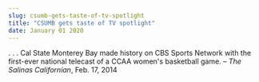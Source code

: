 ```yaml
---
slug: csumb-gets-taste-of-tv-spotlight
title: "CSUMB gets taste of TV spotlight"
date: January 01 2020
---
```


 
<p>
  . . . Cal State Monterey Bay made history on CBS Sports Network with the
  first-ever national telecast of a CCAA women's basketball game. –
  <em>The Salinas Californian</em>, Feb. 17, 2014
</p>
 

